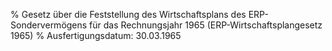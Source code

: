 % Gesetz über die Feststellung des Wirtschaftsplans des ERP-Sondervermögens für das Rechnungsjahr 1965  (ERP-Wirtschaftsplangesetz 1965)
% Ausfertigungsdatum: 30.03.1965
 